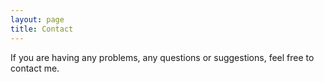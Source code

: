 ```yaml
---
layout: page
title: Contact
---
```


If you are having any problems, any questions or suggestions, feel free to contact me.